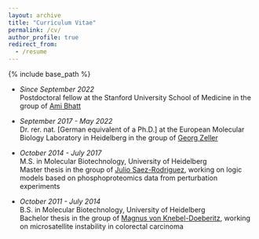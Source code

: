 ```yaml
---
layout: archive
title: "Curriculum Vitae"
permalink: /cv/
author_profile: true
redirect_from:
  - /resume
---
```


{% include base_path %}


- _Since September 2022_  
Postdoctoral fellow at the Stanford University School of Medicine
in the group of [Ami Bhatt](https://www.bhattlab.com/)


- _September 2017 - May 2022_  
Dr. rer. nat. [German equivalent of a Ph.D.] at the European Molecular Biology Laboratory in Heidelberg
in the group of [Georg Zeller](https://www.embl.de/research/units/scb/zeller/)


- _October 2014 - July 2017_  
M.S. in Molecular Biotechnology, University of Heidelberg  
Master thesis in the group of
[Julio Saez-Rodriguez](http://saezlab.org/), working on logic models
based on phosphoproteomics data from perturbation experiments

- _October 2011 - July 2014_  
B.S. in Molecular Biotechnology, University of Heidelberg  
Bachelor thesis in the group of
[Magnus von Knebel-Doeberitz](https://www.klinikum.uni-heidelberg.de/UEberblick.108609.0.html?&L=0),
working on microsatellite instability in colorectal carcinoma
